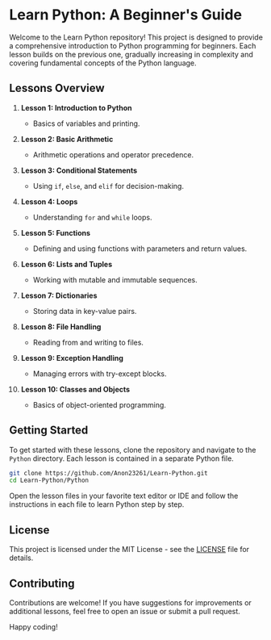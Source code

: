 # Learn Python: A Beginner's Guide

Welcome to the Learn Python repository! This project is designed to provide a comprehensive introduction to Python programming for beginners. Each lesson builds on the previous one, gradually increasing in complexity and covering fundamental concepts of the Python language.

## Lessons Overview

1. **Lesson 1: Introduction to Python**
   - Basics of variables and printing.

2. **Lesson 2: Basic Arithmetic**
   - Arithmetic operations and operator precedence.

3. **Lesson 3: Conditional Statements**
   - Using `if`, `else`, and `elif` for decision-making.

4. **Lesson 4: Loops**
   - Understanding `for` and `while` loops.

5. **Lesson 5: Functions**
   - Defining and using functions with parameters and return values.

6. **Lesson 6: Lists and Tuples**
   - Working with mutable and immutable sequences.

7. **Lesson 7: Dictionaries**
   - Storing data in key-value pairs.

8. **Lesson 8: File Handling**
   - Reading from and writing to files.

9. **Lesson 9: Exception Handling**
   - Managing errors with try-except blocks.

10. **Lesson 10: Classes and Objects**
    - Basics of object-oriented programming.

## Getting Started

To get started with these lessons, clone the repository and navigate to the `Python` directory. Each lesson is contained in a separate Python file.

```bash
git clone https://github.com/Anon23261/Learn-Python.git
cd Learn-Python/Python
```

Open the lesson files in your favorite text editor or IDE and follow the instructions in each file to learn Python step by step.

## License

This project is licensed under the MIT License - see the [LICENSE](LICENSE) file for details.

## Contributing

Contributions are welcome! If you have suggestions for improvements or additional lessons, feel free to open an issue or submit a pull request.

Happy coding!
